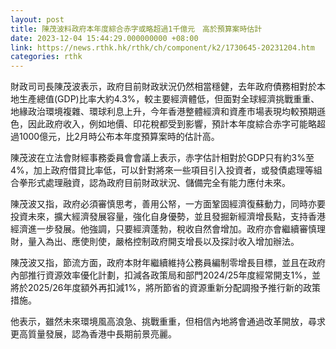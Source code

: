 ```yaml
---
layout: post
title: 陳茂波料政府本年度綜合赤字或略超過1千億元　高於預算案時估計
date: 2023-12-04 15:44:29.000000000 +08:00
link: https://news.rthk.hk/rthk/ch/component/k2/1730645-20231204.htm
categories: rthk
---
```


財政司司長陳茂波表示，政府目前財政狀況仍然相當穩健，去年政府債務相對於本地生產總值(GDP)比率大約4.3%，較主要經濟體低，但面對全球經濟挑戰重重、地緣政治環境複雜、環球利息上升，今年香港整體經濟和資產市場表現均較預期遜色，因此政府收入，例如地價、印花稅都受到影響，預計本年度綜合赤字可能略超過1000億元，比2月時公布本年度預算案時的估計高。

陳茂波在立法會財經事務委員會會議上表示，赤字估計相對於GDP只有約3%至4%，加上政府借貸比率低，可以針對將來一些項目引入投資者，或發債處理等組合拳形式處理融資，認為政府目前財政狀況、儲備完全有能力應付未來。

陳茂波又指，政府必須審慎思考，善用公帑，一方面鞏固經濟復蘇動力，同時亦要投資未來，擴大經濟發展容量，強化自身優勢，並且發掘新經濟增長點，支持香港經濟進一步發展。他強調，只要經濟蓬勃，稅收自然會增加。政府亦會繼續審慎理財，量入為出、應使則使，嚴格控制政府開支增長以及探討收入增加辦法。

陳茂波又指，節流方面，政府本財年繼續維持公務員編制零增長目標，並且在政府內部推行資源效率優化計劃，扣減各政策局和部門2024/25年度經常開支1%，並將於2025/26年度額外再扣減1%，將所節省的資源重新分配調撥予推行新的政策措施。

他表示，雖然未來環境風高浪急、挑戰重重，但相信內地將會通過改革開放，尋求更高質量發展，認為香港中長期前景亮麗。

